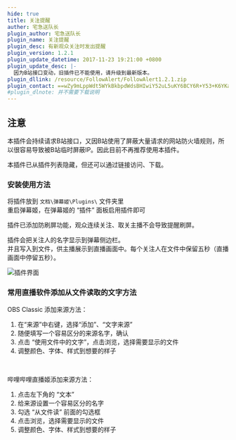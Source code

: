 ```yaml
---
hide: true
title: 关注提醒
auther: 宅急送队长
plugin_author: 宅急送队长
plugin_name: 关注提醒
plugin_desc: 有新观众关注时发出提醒
plugin_version: 1.2.1
plugin_update_datetime: 2017-11-23 19:21:00 +0800
plugin_update_desc: |-
  因为B站接口变动，旧插件已不能使用，请升级到最新版本。
plugin_dllink: /resource/FollowAlert/FollowAlert1.2.1.zip
plugin_contact: ==wZy9mLppWdt5WYkBkbpdWdsBHIwiY52uL5uKY6BCY6R+Y53+K6YKa6ueZ6Eq552uL5S+o5syp5
#plugin_dlnote: 并不需要下载说明
---
```


## 注意

本插件会持续请求B站接口，又因B站使用了屏蔽大量请求的网站防火墙规则，所以很容易导致被B站临时屏蔽IP。因此目前不再推荐使用本插件。

本插件已从插件列表隐藏，但还可以通过链接访问、下载。

### 安装使用方法

将插件放到 `文档\弹幕姬\Plugins\` 文件夹里  
重启弹幕姬，在弹幕姬的 “插件” 面板启用插件即可

插件已添加防刷屏功能，观众连续关注、取关主播不会导致提醒刷屏。

插件会把关注人的名字显示到弹幕侧边栏。  
并且写入到文件，供主播展示到直播画面中。每个关注人在文件中保留五秒（直播画面中停留五秒）。

<img class="shadow" src="https://www.danmuji.cn/resource/FollowAlert/pic.png" alt="插件界面" />

<br/>

### 常用直播软件添加从文件读取的文字方法

OBS Classic 添加来源方法：

1. 在“来源”中右键，选择“添加”、“文字来源”
2. 随便填写一个容易区分的来源名字，确认
3. 点击 “使用文件中的文字”，点击浏览，选择需要显示的文件
4. 调整颜色、字体、样式到想要的样子

<br/>

哔哩哔哩直播姬添加来源方法：

1. 点击左下角的 “文本”
2. 给来源设置一个容易区分的名字
3. 勾选 “从文件读” 前面的勾选框
4. 点击浏览，选择需要显示的文件
5. 调整颜色、字体、样式到想要的样子